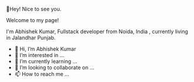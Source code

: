 🤗Hey! Nice to see you.

Welcome to my page!

I'm Abhishek Kumar, Fullstack developer from Noida, India , currently living in Jalandhar Punjab.


- 👋 Hi, I’m Abhishek Kumar
- 👀 I’m interested in ...
- 🌱 I’m currently learning ...
- 💞️ I’m looking to collaborate on ...
- 📫 How to reach me ...

<!---
Abhishekkumar1122/Abhishekkumar1122 is a ✨ special ✨ repository because its `README.md` (this file) appears on your GitHub profile.
You can click the Preview link to take a look at your changes.

React Webpack Docker github actions Google Cloud Platform TypeScript Insomnia Apollo Heroku redux ReactiveX GraphQL Sass Styled Components git NestJs angular npm html5 Brave browser Rollup d3js Prettier MongoDB Nodejs
--->

